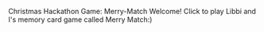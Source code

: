 Christmas Hackathon Game: Merry-Match
     Welcome! Click to play Libbi and I's memory card game called Merry Match:)

